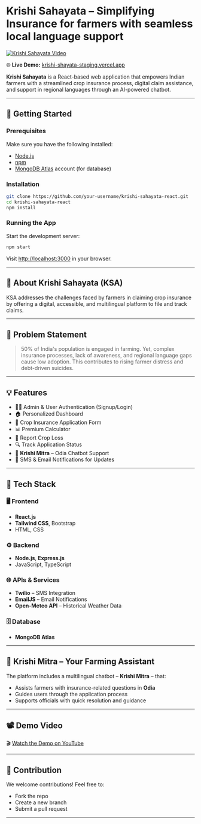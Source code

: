 # Krishi Sahayata – Simplifying Insurance for farmers with seamless local language support	

[![Krishi Sahayata Video](https://img.youtube.com/vi/UKb_AEvN8ZY/0.jpg)](https://youtu.be/UKb_AEvN8ZY)

🌐 **Live Demo:** [krishi-shayata-staging.vercel.app](https://krishi-shayata-staging.vercel.app/)

**Krishi Sahayata** is a React-based web application that empowers Indian farmers with a streamlined crop insurance process, digital claim assistance, and support in regional languages through an AI-powered chatbot.

---

## 🚀 Getting Started

### Prerequisites

Make sure you have the following installed:

- [Node.js](https://nodejs.org/)
- [npm](https://www.npmjs.com/)
- [MongoDB Atlas](https://www.mongodb.com/cloud/atlas) account (for database)

### Installation

```bash
git clone https://github.com/your-username/krishi-sahayata-react.git
cd krishi-sahayata-react
npm install
````

### Running the App

Start the development server:

```bash
npm start
```

Visit [http://localhost:3000](http://localhost:3000) in your browser.

---

## 🌾 About Krishi Sahayata (KSA)

KSA addresses the challenges faced by farmers in claiming crop insurance by offering a digital, accessible, and multilingual platform to file and track claims.

---

## 🧠 Problem Statement

> 50% of India's population is engaged in farming. Yet, complex insurance processes, lack of awareness, and regional language gaps cause low adoption. This contributes to rising farmer distress and debt-driven suicides.

---

## 💡 Features

* 🧑‍💼 Admin & User Authentication (Signup/Login)
* 🏠 Personalized Dashboard
* 📝 Crop Insurance Application Form
* 📊 Premium Calculator
* 📢 Report Crop Loss
* 🔍 Track Application Status
* 🤖 **Krishi Mitra** – Odia Chatbot Support
* 📲 SMS & Email Notifications for Updates

---

## 🧩 Tech Stack

### 🖥️ Frontend

* **React.js**
* **Tailwind CSS**, Bootstrap
* HTML, CSS

### ⚙️ Backend

* **Node.js**, **Express.js**
* JavaScript, TypeScript

### 🌐 APIs & Services

* **Twilio** – SMS Integration
* **EmailJS** – Email Notifications
* **Open-Meteo API** – Historical Weather Data

### 🗄️ Database

* **MongoDB Atlas**

---

## 🤖 Krishi Mitra – Your Farming Assistant

The platform includes a multilingual chatbot – **Krishi Mitra** – that:

* Assists farmers with insurance-related questions in **Odia**
* Guides users through the application process
* Supports officials with quick resolution and guidance

---

## 📽️ Demo Video

🎬 [Watch the Demo on YouTube](https://youtu.be/UKb_AEvN8ZY)

---

## 🙌 Contribution

We welcome contributions! Feel free to:

* Fork the repo
* Create a new branch
* Submit a pull request

---
